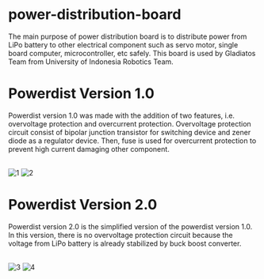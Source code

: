 # power-distribution-board
The main purpose of power distribution board is to distribute power from LiPo battery to other electrical component such as servo motor, single board computer, microcontroller, etc safely. This board is used by Gladiatos Team from University of Indonesia Robotics Team.

<h1>Powerdist Version 1.0</h1>
Powerdist version 1.0 was made with the addition of two features, i.e. overvoltage protection and overcurrent protection. Overvoltage protection circuit consist of bipolar junction transistor for switching device and zener diode as a regulator device. Then, fuse is used for overcurrent protection to prevent high current damaging other component.

<br>![1](https://user-images.githubusercontent.com/65435469/204571328-1184fc5b-2867-441f-a05e-d578bcf7d121.PNG)
![2](https://user-images.githubusercontent.com/65435469/204571347-c9ff644c-06c0-4e51-b3bb-c2a1eb6b4ce7.PNG)

<h1>Powerdist Version 2.0</h1>
Powerdist version 2.0 is the simplified version of the powerdist version 1.0. In this version, there is no overvoltage protection circuit because the voltage from LiPo battery is already stabilized by buck boost converter.

<br>![3](https://user-images.githubusercontent.com/65435469/204571365-fe694ebb-dfe3-4a91-b858-cea61e1a796e.PNG)
![4](https://user-images.githubusercontent.com/65435469/204571374-54455dbb-e269-41ff-9265-348152640edc.PNG)
